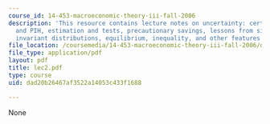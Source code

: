 ```yaml
---
course_id: 14-453-macroeconomic-theory-iii-fall-2006
description: 'This resource contains lecture notes on uncertainty: certainty equivalence
  and PIH, estimation and tests, precautionary savings, lessons from simulations,
  invariant distributions, equilibrium, inequality, and other features and extensions.'
file_location: /coursemedia/14-453-macroeconomic-theory-iii-fall-2006/dad20b26467af3522a14053c433f1688_lec2.pdf
file_type: application/pdf
layout: pdf
title: lec2.pdf
type: course
uid: dad20b26467af3522a14053c433f1688

---
```

None